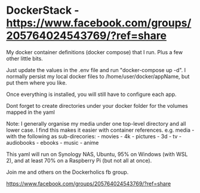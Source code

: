 # DockerStack - https://www.facebook.com/groups/205764024543769/?ref=share
My docker container definitions (docker compose) that I run. Plus a few other little bits.

Just update the values in the .env file and run "docker-compose up -d". I normally persist my local docker files to /home/user/docker/appName, but put them where you like. 
  
Once everything is installed, you will still have to configure each app.
  
Dont forget to create directories under your docker folder for the volumes mapped in the yaml
  
Note: I generally organise my media under one top-level directory and all lower case. I find this makes it easier with container references.
   e.g.
        media - with the following as sub-direcories: 
          - movies
          - 4k
          - pictures
          - 3d
          - tv
          - audiobooks
          - ebooks
          - music
          - anime

This yaml will run on Synology NAS, Ubuntu, 95% on Windows (with WSL 2), and at least 70% on a Raspberry Pi (but not all at once).

Join me and others on the Dockerholics fb group.

https://www.facebook.com/groups/205764024543769/?ref=share
